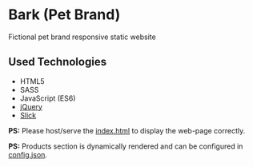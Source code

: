 # Bark (Pet Brand)
Fictional pet brand responsive static website 

## Used Technologies
- HTML5
- SASS
- JavaScript (ES6)
- [jQuery](http://code.jquery.com/)
- [Slick](https://kenwheeler.github.io/slick)

**PS:** Please host/serve the [index.html](https://github.com/MohamedElshowel/Bark/blob/master/index.html) to display the web-page correctly.

**PS:** Products section is dynamically rendered and can be configured in [config.json](https://github.com/MohamedElshowel/Bark/blob/master/config.json).